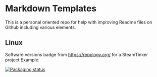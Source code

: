 # Markdown Templates
This is a personal oriented repo for help with improving Readme files on Github including various elements.

## Linux

Software versions badge from https://repology.org/ for a SteamTinker project
Example: 

[![Packaging status](https://repology.org/badge/vertical-allrepos/steamtinkerlaunch.svg)](https://repology.org/project/steamtinkerlaunch/versions)
